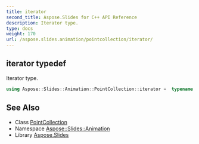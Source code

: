 ```yaml
---
title: iterator
second_title: Aspose.Slides for C++ API Reference
description: Iterator type.
type: docs
weight: 170
url: /aspose.slides.animation/pointcollection/iterator/
---
```

## iterator typedef


Iterator type.

```cpp
using Aspose::Slides::Animation::PointCollection::iterator =  typename iterator_holder_type::iterator
```

## See Also

* Class [PointCollection](../)
* Namespace [Aspose::Slides::Animation](../../)
* Library [Aspose.Slides](../../../)